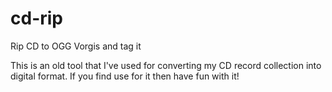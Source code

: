 # cd-rip
Rip CD to OGG Vorgis and tag it

This is an old tool that I've used for converting my CD record collection into digital format.
If you find use for it then have fun with it!